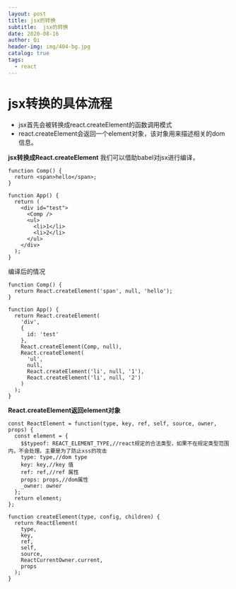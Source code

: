 ```yaml
---
layout: post
title: jsx的转换
subtitle:  jsx的转换
date: 2020-08-16
author: Qi
header-img: img/404-bg.jpg
catalog: true
tags:
  - react
---
```


# jsx转换的具体流程
- jsx首先会被转换成react.createElement的函数调用模式
- react.createElement会返回一个element对象，该对象用来描述相关的dom信息。

**jsx转换成React.createElement**
我们可以借助babel对jsx进行编译，

```
function Comp() {
  return <span>hello</span>;
}

function App() {
  return (
    <div id="test">
      <Comp />
      <ul>
        <li>1</li>
        <li>2</li>
      </ul>
    </div>
  );
}
```
编译后的情况

```
function Comp() {
  return React.createElement('span', null, 'hello');
}

function App() {
  return React.createElement(
    'div',
    {
      id: 'test'
    },
    React.createElement(Comp, null),
    React.createElement(
      'ul',
      null,
      React.createElement('li', null, '1'),
      React.createElement('li', null, '2')
    )
  );
}
```
**React.createElement返回element对象**

```
const ReactElement = function(type, key, ref, self, source, owner, props) {
  const element = {
    $$typeof: REACT_ELEMENT_TYPE,//react规定的合法类型，如果不在规定类型范围内，不会处理。主要是为了防止xss的攻击
    type: type,//dom type
    key: key,//key 值
    ref: ref,//ref 属性
    props: props,//dom属性
    _owner: owner
  };
  return element;
};

function createElement(type, config, children) {
  return ReactElement(
    type,
    key,
    ref,
    self,
    source,
    ReactCurrentOwner.current,
    props
  );
}
```